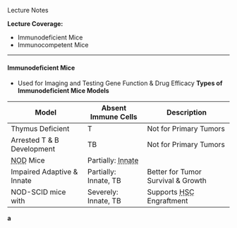 Lecture Notes

**Lecture Coverage:**
- Immunodeficient Mice
- Immunocompetent Mice

---
#### **Immunodeficient Mice**
- Used for Imaging and Testing Gene Function & Drug Efficacy
**Types of Immunodeficient Mice Models**

| Model                                            | Absent Immune Cells                                        | Description                                                   |
| ------------------------------------------------ | ---------------------------------------------------------- | ------------------------------------------------------------- |
| Thymus Deficient                                 | T                                                          | Not for Primary Tumors                                        |
| Arrested T & B Development                       | TB                                                         | Not for Primary Tumors                                        |
| <abbr Title="Non-Obese Diabetic">NOD</abbr> Mice | Partially: <abbr Title="NK, Macrophage & DC">Innate</abbr> |                                                               |
| Impaired Adaptive & Innate                       | Partially: Innate, TB                                      | Better for Tumor Survival & Growth                            |
| NOD-SCID mice with                               | Severely: Innate, TB                                       | Supports <abbr Title="Human Stem Cell">HSC</abbr> Engraftment |

**a**
